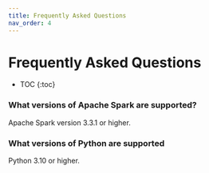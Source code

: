 ```yaml
---
title: Frequently Asked Questions
nav_order: 4
---
```

# Frequently Asked Questions

* TOC
{:toc}

### What versions of Apache Spark are supported?

Apache Spark version 3.3.1 or higher.

### What versions of Python are supported

Python 3.10 or higher.
